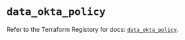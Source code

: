 # `data_okta_policy`

Refer to the Terraform Registory for docs: [`data_okta_policy`](https://www.terraform.io/docs/providers/okta/d/policy).
